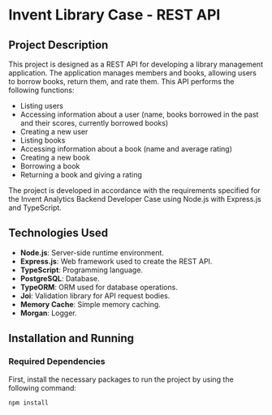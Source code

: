 # Invent Library Case - REST API

## Project Description

This project is designed as a REST API for developing a library management application. The application manages members and books, allowing users to borrow books, return them, and rate them. This API performs the following functions:

- Listing users
- Accessing information about a user (name, books borrowed in the past and their scores, currently borrowed books)
- Creating a new user
- Listing books
- Accessing information about a book (name and average rating)
- Creating a new book
- Borrowing a book
- Returning a book and giving a rating

The project is developed in accordance with the requirements specified for the Invent Analytics Backend Developer Case using Node.js with Express.js and TypeScript.

## Technologies Used

- **Node.js**: Server-side runtime environment.
- **Express.js**: Web framework used to create the REST API.
- **TypeScript**: Programming language.
- **PostgreSQL**: Database.
- **TypeORM**: ORM used for database operations.
- **Joi**: Validation library for API request bodies.
- **Memory Cache**: Simple memory caching.
- **Morgan**: Logger.

## Installation and Running

### Required Dependencies

First, install the necessary packages to run the project by using the following command:

```bash
npm install
